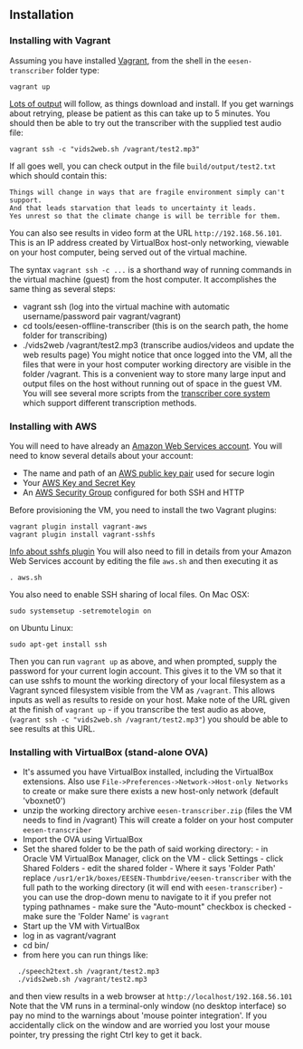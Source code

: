 ## Installation 
### Installing with Vagrant

Assuming you have installed [Vagrant](http://vagrantup.com), from the shell in the `eesen-transcriber` folder type:

    vagrant up

[Lots of output](https://github.com/srvk/eesen-transcriber/wiki/expected_output) will follow, as things download and install. If you get warnings about retrying, please be patient as this can take up to 5 minutes. You should then be able to try out the transcriber with the supplied test audio file: 

    vagrant ssh -c "vids2web.sh /vagrant/test2.mp3"

If all goes well, you can check output in the file `build/output/test2.txt` which should contain this:
```
Things will change in ways that are fragile environment simply can't support.
And that leads starvation that leads to uncertainty it leads.
Yes unrest so that the climate change is will be terrible for them.
```
You can also see results in video form at the URL `http://192.168.56.101`.
This is an IP address created by VirtualBox host-only networking, viewable on your host computer,
being served out of the virtual machine.

The syntax `vagrant ssh -c ...` is a shorthand way of running commands in the virtual machine (guest) from the host computer. It accomplishes the same thing as several steps:

  * vagrant ssh (log into the virtual machine with automatic username/password pair vagrant/vagrant)
  * cd tools/eesen-offline-transcriber (this is on the search path, the home folder for transcribing)
  * ./vids2web /vagrant/test2.mp3 (transcribe audios/videos and update the web results page)
You might notice that once logged into the VM, all the files that were in your host computer working directory 
are visible in the folder /vagrant. This is a convenient way to store many large input and output files on the host
without running out of space in the guest VM. You will see several more scripts from the
[transcriber core system](https://github.com/srvk/srvk-eesen-offline-transcriber/blob/master/README.md) which
support different transcription methods.

### Installing with AWS

You will need to have already an [Amazon Web Services account](http://docs.aws.amazon.com/AmazonSimpleDB/latest/DeveloperGuide/AboutAWSAccounts.html). You will need to know several details about your account:

  * The name and path of an [AWS public key pair](http://docs.aws.amazon.com/AWSEC2/latest/UserGuide/ec2-key-pairs.html) used for secure login
  * Your [AWS Key and Secret Key](http://docs.aws.amazon.com/AWSSimpleQueueService/latest/SQSGettingStartedGuide/AWSCredentials.html)
  * An [AWS Security Group](http://docs.aws.amazon.com/AWSEC2/latest/UserGuide/authorizing-access-to-an-instance.html) configured for both SSH and HTTP

Before provisioning the VM, you need to install the two Vagrant plugins:

    vagrant plugin install vagrant-aws
    vagrant plugin install vagrant-sshfs
    
[Info about sshfs plugin](https://github.com/dustymabe/vagrant-sshfs) You will also need to fill in details from your Amazon Web Services account by editing the file `aws.sh` and then executing it as

    . aws.sh
    
You also need to enable SSH sharing of local files. On Mac OSX:

    sudo systemsetup -setremotelogin on
    
on Ubuntu Linux:

    sudo apt-get install ssh

Then you can run `vagrant up` as above, and when prompted, supply the password for your current login account. This gives it to the VM so that it can use sshfs to mount the working directory of your local filesystem as a Vagrant synced filesystem visible from the VM as `/vagrant`. This allows inputs as well as results to reside on your host. Make note of the URL given at the finish of `vagrant up` - if you transcribe the test audio as above,
(`vagrant ssh -c "vids2web.sh /vagrant/test2.mp3"`) you should be able to see results at this URL.

### <a name="OVA"></a> Installing with VirtualBox (stand-alone OVA)
 * It's assumed you have VirtualBox installed, including the VirtualBox extensions. Also use   `File->Preferences->Network->Host-only Networks`
    to create or make sure there exists a new host-only network (default 'vboxnet0')
 * unzip the working directory archive `eesen-transcriber.zip` (files the VM needs to find in /vagrant)
   This will create a folder on your host computer `eesen-transcriber`
  * Import the OVA using VirtualBox
  * Set the shared folder to be the path of said working directory:
        - in Oracle VM VirtualBox Manager, click on the VM
        - click Settings
        - click Shared Folders
        - edit the shared folder
        - Where it says 'Folder Path' replace `/usr1/er1k/boxes/EESEN-Thumbdrive/eesen-transcriber` with
        the full path to the working directory (it will end with `eesen-transcriber`) - you can use the drop-down
        menu to navigate to it if you prefer not typing pathnames
        - make sure the "Auto-mount" checkbox is checked
        - make sure the 'Folder Name' is `vagrant`
  * Start up the VM with VirtualBox
  * log in as vagrant/vagrant
  * cd bin/
  * from here you can run things like:
```
  ./speech2text.sh /vagrant/test2.mp3
  ./vids2web.sh /vagrant/test2.mp3
```
  and then view results in a web browser at `http://localhost/192.168.56.101`
  Note that the VM runs in a terminal-only window (no desktop interface) so pay no mind to the
  warnings about 'mouse pointer integration'. If you accidentally click on the window and are
  worried you lost your mouse pointer, try pressing the right Ctrl key to get it back.
  
